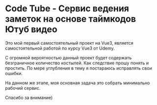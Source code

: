 # Code Tube - Сервис ведения заметок на основе таймкодов Ютуб видео

Это мой первый самостоятельный проект на Vue3, является самостоятельной работой по курсу Vue3 от Udemy.

С огромной вероятностью данный проект будет содержать безграничное количество костылей. Как следствие прошу понять и простить. По мере углубления в тему я постараюсь исправлять свои ошибки.

На данном же этапе, моя основная задача это собрать минимально рабочий сервис.

Спасибо за внимание)
